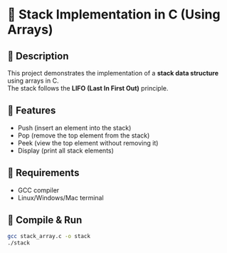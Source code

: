 # 📌 Stack Implementation in C (Using Arrays)

## 🔹 Description
This project demonstrates the implementation of a **stack data structure** using arrays in C.  
The stack follows the **LIFO (Last In First Out)** principle.

## 🔹 Features
- Push (insert an element into the stack)  
- Pop (remove the top element from the stack)  
- Peek (view the top element without removing it)  
- Display (print all stack elements)  

## 🔹 Requirements
- GCC compiler  
- Linux/Windows/Mac terminal  

## 🔹 Compile & Run
```bash
gcc stack_array.c -o stack
./stack

